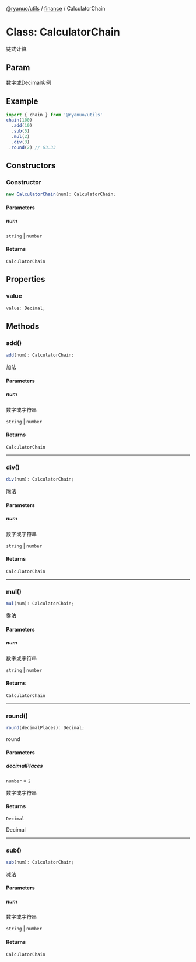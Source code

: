 [@ryanuo/utils](../../index.md) / [finance](../index.md) / CalculatorChain

# Class: CalculatorChain

链式计算

## Param

数字或Decimal实例

## Example

```ts
import { chain } from '@ryanuo/utils'
chain(100)
  .add(10)
  .sub(5)
  .mul(2)
  .div(3)
 .round(2) // 63.33
```

## Constructors

### Constructor

```ts
new CalculatorChain(num): CalculatorChain;
```

#### Parameters

##### num

`string` | `number`

#### Returns

`CalculatorChain`

## Properties

### value

```ts
value: Decimal;
```

## Methods

### add()

```ts
add(num): CalculatorChain;
```

加法

#### Parameters

##### num

数字或字符串

`string` | `number`

#### Returns

`CalculatorChain`

***

### div()

```ts
div(num): CalculatorChain;
```

除法

#### Parameters

##### num

数字或字符串

`string` | `number`

#### Returns

`CalculatorChain`

***

### mul()

```ts
mul(num): CalculatorChain;
```

乘法

#### Parameters

##### num

数字或字符串

`string` | `number`

#### Returns

`CalculatorChain`

***

### round()

```ts
round(decimalPlaces): Decimal;
```

round

#### Parameters

##### decimalPlaces

`number` = `2`

数字或字符串

#### Returns

`Decimal`

Decimal

***

### sub()

```ts
sub(num): CalculatorChain;
```

减法

#### Parameters

##### num

数字或字符串

`string` | `number`

#### Returns

`CalculatorChain`
